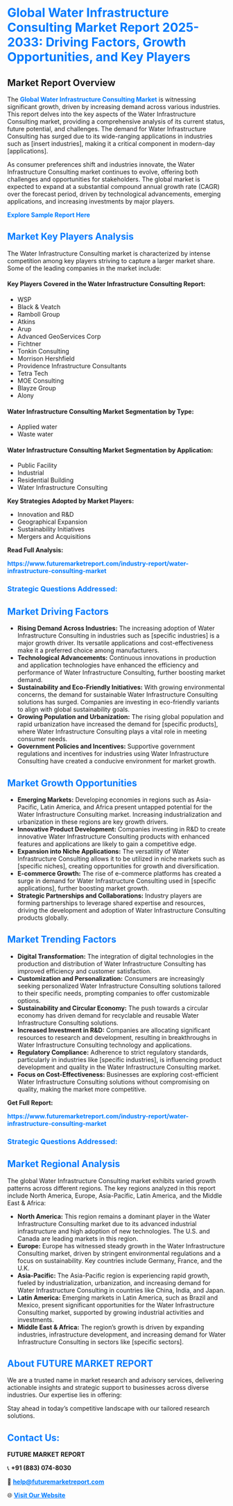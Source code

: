 <h1 style="color: #007BFF;">Global Water Infrastructure Consulting Market Report 2025-2033: Driving Factors, Growth Opportunities, and Key Players</h1>

<section id="overview">
<h2>Market Report Overview</h2>
<p>The <a href="https://www.futuremarketreport.com/industry-report/water-infrastructure-consulting-market" style="color: #007BFF; text-decoration: none;"><strong>Global Water Infrastructure Consulting Market</strong></a> is witnessing significant growth, driven by increasing demand across various industries. This report delves into the key aspects of the Water Infrastructure Consulting market, providing a comprehensive analysis of its current status, future potential, and challenges. The demand for Water Infrastructure Consulting has surged due to its wide-ranging applications in industries such as [insert industries], making it a critical component in modern-day [applications].</p>
<p>As consumer preferences shift and industries innovate, the Water Infrastructure Consulting market continues to evolve, offering both challenges and opportunities for stakeholders. The global market is expected to expand at a substantial compound annual growth rate (CAGR) over the forecast period, driven by technological advancements, emerging applications, and increasing investments by major players.</p>
</section>

<section id="overview">
<p><a href="https://www.futuremarketreport.com/request-sample/reportId=110922" style="color: #007BFF; text-decoration: none;"><strong>Explore Sample Report Here</strong></a></p>
</section>

<section id="key-players">
<h2 style="color: #007BFF;">Market Key Players Analysis</h2>
<p>The Water Infrastructure Consulting market is characterized by intense competition among key players striving to capture a larger market share. Some of the leading companies in the market include:</p>
<h4>Key Players Covered in the Water Infrastructure Consulting Report:</h4>
<ul><li>WSP</li><li>Black &amp; Veatch</li><li>Ramboll Group</li><li>Atkins</li><li>Arup</li><li>Advanced GeoServices Corp</li><li>Fichtner</li><li>Tonkin Consulting</li><li>Morrison Hershfield</li><li>Providence Infrastructure Consultants</li><li>Tetra Tech</li><li>MOE Consulting</li><li>Blayze Group</li><li>Alony</li></ul>
<h4>Water Infrastructure Consulting Market Segmentation by Type:</h4>
<ul><li>Applied water</li><li>Waste water</li></ul>

<h4>Water Infrastructure Consulting Market Segmentation by Application:</h4>
<ul><li>Public Facility</li><li>Industrial</li><li>Residential Building</li><li>Water Infrastructure Consulting</li></ul>
<p><strong>Key Strategies Adopted by Market Players:</strong></p>
<ul>
<li>Innovation and R&D</li>
<li>Geographical Expansion</li>
<li>Sustainability Initiatives</li>
<li>Mergers and Acquisitions</li>
</ul>
</section>

<section>
<p><strong>Read Full Analysis: </strong></p><a href="https://www.futuremarketreport.com/industry-report/water-infrastructure-consulting-market" style="color: #007BFF; text-decoration: none;"><strong>https://www.futuremarketreport.com/industry-report/water-infrastructure-consulting-market</strong></a>
<h3 style="color: #007BFF;">Strategic Questions Addressed:</h3>
</section>

<section id="driving-factors">
<h2 style="color: #007BFF;">Market Driving Factors</h2>
<ul>
<li><strong>Rising Demand Across Industries:</strong> The increasing adoption of Water Infrastructure Consulting in industries such as [specific industries] is a major growth driver. Its versatile applications and cost-effectiveness make it a preferred choice among manufacturers.</li>
<li><strong>Technological Advancements:</strong> Continuous innovations in production and application technologies have enhanced the efficiency and performance of Water Infrastructure Consulting, further boosting market demand.</li>
<li><strong>Sustainability and Eco-Friendly Initiatives:</strong> With growing environmental concerns, the demand for sustainable Water Infrastructure Consulting solutions has surged. Companies are investing in eco-friendly variants to align with global sustainability goals.</li>
<li><strong>Growing Population and Urbanization:</strong> The rising global population and rapid urbanization have increased the demand for [specific products], where Water Infrastructure Consulting plays a vital role in meeting consumer needs.</li>
<li><strong>Government Policies and Incentives:</strong> Supportive government regulations and incentives for industries using Water Infrastructure Consulting have created a conducive environment for market growth.</li>
</ul>
</section>

<section id="growth-opportunities">
<h2 style="color: #007BFF;">Market Growth Opportunities</h2>
<ul>
<li><strong>Emerging Markets:</strong> Developing economies in regions such as Asia-Pacific, Latin America, and Africa present untapped potential for the Water Infrastructure Consulting market. Increasing industrialization and urbanization in these regions are key growth drivers.</li>
<li><strong>Innovative Product Development:</strong> Companies investing in R&D to create innovative Water Infrastructure Consulting products with enhanced features and applications are likely to gain a competitive edge.</li>
<li><strong>Expansion into Niche Applications:</strong> The versatility of Water Infrastructure Consulting allows it to be utilized in niche markets such as [specific niches], creating opportunities for growth and diversification.</li>
<li><strong>E-commerce Growth:</strong> The rise of e-commerce platforms has created a surge in demand for Water Infrastructure Consulting used in [specific applications], further boosting market growth.</li>
<li><strong>Strategic Partnerships and Collaborations:</strong> Industry players are forming partnerships to leverage shared expertise and resources, driving the development and adoption of Water Infrastructure Consulting products globally.</li>
</ul>
</section>

<section id="trending-factors">
<h2 style="color: #007BFF;">Market Trending Factors</h2>
<ul>
<li><strong>Digital Transformation:</strong> The integration of digital technologies in the production and distribution of Water Infrastructure Consulting has improved efficiency and customer satisfaction.</li>
<li><strong>Customization and Personalization:</strong> Consumers are increasingly seeking personalized Water Infrastructure Consulting solutions tailored to their specific needs, prompting companies to offer customizable options.</li>
<li><strong>Sustainability and Circular Economy:</strong> The push towards a circular economy has driven demand for recyclable and reusable Water Infrastructure Consulting solutions.</li>
<li><strong>Increased Investment in R&D:</strong> Companies are allocating significant resources to research and development, resulting in breakthroughs in Water Infrastructure Consulting technology and applications.</li>
<li><strong>Regulatory Compliance:</strong> Adherence to strict regulatory standards, particularly in industries like [specific industries], is influencing product development and quality in the Water Infrastructure Consulting market.</li>
<li><strong>Focus on Cost-Effectiveness:</strong> Businesses are exploring cost-efficient Water Infrastructure Consulting solutions without compromising on quality, making the market more competitive.</li>
</ul>
</section>

<section>
<p><strong>Get Full Report: </strong></p><a href="https://www.futuremarketreport.com/industry-report/water-infrastructure-consulting-market" style="color: #007BFF; text-decoration: none;"><strong>https://www.futuremarketreport.com/industry-report/water-infrastructure-consulting-market</strong></a>
<h3 style="color: #007BFF;">Strategic Questions Addressed:</h3>
</section>


<section id="regional-analysis">
<h2 style="color: #007BFF;">Market Regional Analysis</h2>
<p>The global Water Infrastructure Consulting market exhibits varied growth patterns across different regions. The key regions analyzed in this report include North America, Europe, Asia-Pacific, Latin America, and the Middle East & Africa:</p>
<ul>
<li><strong>North America:</strong> This region remains a dominant player in the Water Infrastructure Consulting market due to its advanced industrial infrastructure and high adoption of new technologies. The U.S. and Canada are leading markets in this region.</li>
<li><strong>Europe:</strong> Europe has witnessed steady growth in the Water Infrastructure Consulting market, driven by stringent environmental regulations and a focus on sustainability. Key countries include Germany, France, and the U.K.</li>
<li><strong>Asia-Pacific:</strong> The Asia-Pacific region is experiencing rapid growth, fueled by industrialization, urbanization, and increasing demand for Water Infrastructure Consulting in countries like China, India, and Japan.</li>
<li><strong>Latin America:</strong> Emerging markets in Latin America, such as Brazil and Mexico, present significant opportunities for the Water Infrastructure Consulting market, supported by growing industrial activities and investments.</li>
<li><strong>Middle East & Africa:</strong> The region’s growth is driven by expanding industries, infrastructure development, and increasing demand for Water Infrastructure Consulting in sectors like [specific sectors].</li>
</ul>
</section>

<footer>
<h2 style="color: #007BFF;">About FUTURE MARKET REPORT</h2>
<p>We are a trusted name in market research and advisory services, delivering actionable insights and strategic support to businesses across diverse industries. Our expertise lies in offering:</p>

<p>Stay ahead in today’s competitive landscape with our tailored research solutions.</p>

<h2 style="color: #007BFF;">Contact Us:</h2>
<p><strong>FUTURE MARKET REPORT</strong></p>
<p>📞 <strong>+91 (883) 074-8030</strong></p>
<p>📧 <strong><a href="mailto:help@futuremarketreport.com" style="color: #007BFF;">help@futuremarketreport.com</a></strong></p>
<p>🌐 <strong><a href="https://www.futuremarketreport.com/" style="color: #007BFF;">Visit Our Website</a></strong></p>
</footer>